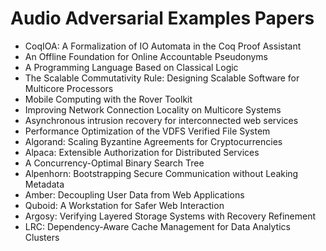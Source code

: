 # Audio Adversarial Examples Papers

<ul>

                             

 <li><a target="_blank" href="https://github.com/manjunath5496/Audio-Adversarial-Examples-Papers/blob/master/n(1).pdf" style="text-decoration:none;">CoqIOA: A Formalization of IO Automata in the
Coq Proof Assistant</a></li>

 <li><a target="_blank" href="https://github.com/manjunath5496/Audio-Adversarial-Examples-Papers/blob/master/n(2).pdf" style="text-decoration:none;">An Offline Foundation for
Online Accountable Pseudonyms</a></li>

<li><a target="_blank" href="https://github.com/manjunath5496/Audio-Adversarial-Examples-Papers/blob/master/n(3).pdf" style="text-decoration:none;">A Programming Language
Based on Classical Logic</a></li>
 <li><a target="_blank" href="https://github.com/manjunath5496/Audio-Adversarial-Examples-Papers/blob/master/n(4).pdf" style="text-decoration:none;">The Scalable Commutativity Rule:
Designing Scalable Software for Multicore Processors</a></li>                              
<li><a target="_blank" href="https://github.com/manjunath5496/Audio-Adversarial-Examples-Papers/blob/master/n(5).pdf" style="text-decoration:none;">Mobile Computing with the Rover Toolkit</a></li>
<li><a target="_blank" href="https://github.com/manjunath5496/Audio-Adversarial-Examples-Papers/blob/master/n(6).pdf" style="text-decoration:none;">Improving Network Connection Locality on Multicore Systems</a></li>
 <li><a target="_blank" href="https://github.com/manjunath5496/Audio-Adversarial-Examples-Papers/blob/master/n(7).pdf" style="text-decoration:none;">Asynchronous intrusion recovery
for interconnected web services</a></li>

 <li><a target="_blank" href="https://github.com/manjunath5496/Audio-Adversarial-Examples-Papers/blob/master/n(8).pdf" style="text-decoration:none;"> Performance Optimization of the VDFS Verified
File System </a></li>
   <li><a target="_blank" href="https://github.com/manjunath5496/Audio-Adversarial-Examples-Papers/blob/master/n(9).pdf" style="text-decoration:none;">Algorand: Scaling Byzantine Agreements
for Cryptocurrencies</a></li>
  
   
 <li><a target="_blank" href="https://github.com/manjunath5496/Audio-Adversarial-Examples-Papers/blob/master/n(10).pdf" style="text-decoration:none;">Alpaca: Extensible Authorization for Distributed Services </a></li>                              
<li><a target="_blank" href="https://github.com/manjunath5496/Audio-Adversarial-Examples-Papers/blob/master/n(11).pdf" style="text-decoration:none;">A Concurrency-Optimal Binary Search Tree</a></li>
<li><a target="_blank" href="https://github.com/manjunath5496/Audio-Adversarial-Examples-Papers/blob/master/n(12).pdf" style="text-decoration:none;">Alpenhorn: Bootstrapping Secure Communication without Leaking Metadata</a></li>
<li><a target="_blank" href="https://github.com/manjunath5496/Audio-Adversarial-Examples-Papers/blob/master/n(13).pdf" style="text-decoration:none;">Amber: Decoupling User Data from Web Applications</a></li>

<li><a target="_blank" href="https://github.com/manjunath5496/Audio-Adversarial-Examples-Papers/blob/master/n(14).pdf" style="text-decoration:none;">Quboid: A Workstation for Safer Web Interaction</a></li>
                              
<li><a target="_blank" href="https://github.com/manjunath5496/Audio-Adversarial-Examples-Papers/blob/master/n(15).pdf" style="text-decoration:none;">Argosy: Verifying Layered Storage Systems with
Recovery Refinement</a></li>

<li><a target="_blank" href="https://github.com/manjunath5496/Audio-Adversarial-Examples-Papers/blob/master/n(16).pdf" style="text-decoration:none;">LRC: Dependency-Aware Cache Management
for Data Analytics Clusters</a></li>

</ul>
